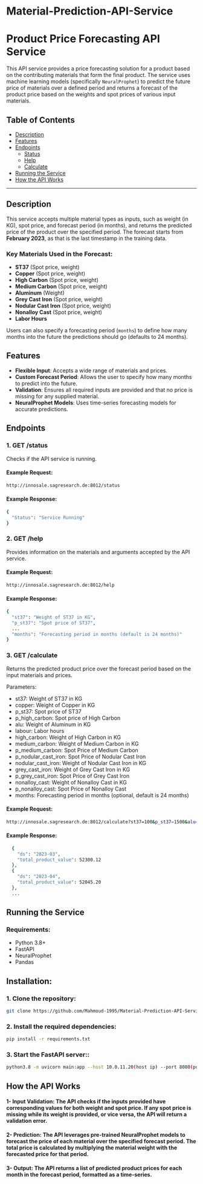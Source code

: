 # Material-Prediction-API-Service
# Product Price Forecasting API Service

This API service provides a price forecasting solution for a product based on the contributing materials that form the final product. The service uses machine learning models (specifically `NeuralProphet`) to predict the future price of materials over a defined period and returns a forecast of the product price based on the weights and spot prices of various input materials.

## Table of Contents

- [Description](#description)
- [Features](#features)
- [Endpoints](#endpoints)
  - [Status](#get-status)
  - [Help](#get-help)
  - [Calculate](#get-calculate)
- [Running the Service](#running-the-service)
- [How the API Works](#how-the-api-works)

---

## Description

This service accepts multiple material types as inputs, such as weight (in KG), spot price, and forecast period (in months), and returns the predicted price of the product over the specified period. The forecast starts from **February 2023**, as that is the last timestamp in the training data.

### Key Materials Used in the Forecast:

- **ST37** (Spot price, weight)
- **Copper** (Spot price, weight)
- **High Carbon** (Spot price, weight)
- **Medium Carbon** (Spot price, weight)
- **Aluminum** (Weight)
- **Grey Cast Iron** (Spot price, weight)
- **Nodular Cast Iron** (Spot price, weight)
- **Nonalloy Cast** (Spot price, weight)
- **Labor Hours**

Users can also specify a forecasting period (`months`) to define how many months into the future the predictions should go (defaults to 24 months).

## Features

- **Flexible Input**: Accepts a wide range of materials and prices.
- **Custom Forecast Period**: Allows the user to specify how many months to predict into the future.
- **Validation**: Ensures all required inputs are provided and that no price is missing for any supplied material.
- **NeuralProphet Models**: Uses time-series forecasting models for accurate predictions.
  
## Endpoints

### 1. **GET /status**
Checks if the API service is running.

#### Example Request:

```bash
http://innosale.sagresearch.de:8012/status
```

#### Example Response:
```bash
{
  "Status": "Service Running"
}
```

### 2. **GET /help**
Provides information on the materials and arguments accepted by the API service.

#### Example Request:
```bash
http://innosale.sagresearch.de:8012/help
```
#### Example Response:
```bash
{
  "st37": "Weight of ST37 in KG",
  "p_st37": "Spot price of ST37",
  ...
  "months": "Forecasting period in months (default is 24 months)"
}
```
### 3. **GET /calculate**
Returns the predicted product price over the forecast period based on the input materials and prices.

Parameters:
- st37: Weight of ST37 in KG
- copper: Weight of Copper in KG
- p_st37: Spot price of ST37
- p_high_carbon: Spot price of High Carbon
- alu: Weight of Aluminum in KG
- labour: Labor hours
- high_carbon: Weight of High Carbon in KG
- medium_carbon: Weight of Medium Carbon in KG
- p_medium_carbon: Spot Price of Medium Carbon
- p_nodular_cast_iron: Spot Price of Nodular Cast Iron
- nodular_cast_iron: Weight of Nodular Cast Iron in KG
- grey_cast_iron: Weight of Grey Cast Iron in KG
- p_grey_cast_iron: Spot Price of Grey Cast Iron
- nonalloy_cast: Weight of Nonalloy Cast in KG
- p_nonalloy_cast: Spot Price of Nonalloy Cast
- months: Forecasting period in months (optional, default is 24 months)

#### Example Request:
```bash
http://innosale.sagresearch.de:8012/calculate?st37=100&p_st37=1500&alu=50&labour=10&months=12

```
#### Example Response:

```bash
  {
    "ds": "2023-03",
    "total_product_value": 52300.12
  },
  {
    "ds": "2023-04",
    "total_product_value": 52045.20
  },
  ...
```

## Running the Service
### Requirements:
- Python 3.8+
- FastAPI
- NeuralProphet
- Pandas
  
## Installation:
### 1. Clone the repository:
```bash
git clone https://github.com/Mahmoud-1995/Material-Prediction-API-Service.git
```
### 2. Install the required dependencies:
```bash
pip install -r requirements.txt
```
### 3. Start the FastAPI server::
```bash
python3.8 -m uvicorn main:app --host 10.0.11.20(host ip) --port 8080(port number)
```
## How the API Works
#### 1- Input Validation: The API checks if the inputs provided have corresponding values for both weight and spot price. If any spot price is missing while its weight is provided, or vice versa, the API will return a validation error.

#### 2- Prediction: The API leverages pre-trained NeuralProphet models to forecast the price of each material over the specified forecast period. The total price is calculated by multiplying the material weight with the forecasted price for that period.

#### 3- Output: The API returns a list of predicted product prices for each month in the forecast period, formatted as a time-series.

















